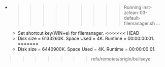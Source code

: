 * >>>>>>>>> Running inst-zclean-03-default-filemanager.sh ...
  * Set shortcut key(WIN+e) for filemanager.
<<<<<<< HEAD
  * Disk size = 6133260K. Space Used = 4K. Runtime = 00:00:00:01.
=======
  * Disk size = 6440900K. Space Used = 4K. Runtime = 00:00:00:01.
>>>>>>> refs/remotes/origin/bullseye
